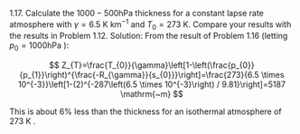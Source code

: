 1.17. Calculate the $1000-500 \mathrm{hPa}$ thickness for a constant lapse rate atmosphere with $\gamma=6.5 \mathrm{~K} \mathrm{~km}^{-1}$ and $T_{0}=273 \mathrm{~K}$. Compare your results with the results in Problem 1.12.
Solution: From the result of Problem 1.16 (letting $p_{0}=1000 \mathrm{hPa}$ ):

$$
Z_{T}=\frac{T_{0}}{\gamma}\left[1-\left(\frac{p_{0}}{p_{1}}\right)^{\frac{-R_{\gamma}}{s_{0}}}\right]=\frac{273}{6.5 \times 10^{-3}}\left[1-(2)^{-287\left(6.5 \times 10^{-3}\right) / 9.81}\right]=5187 \mathrm{~m}
$$

This is about $6 \%$ less than the thickness for an isothermal atmosphere of 273 K .